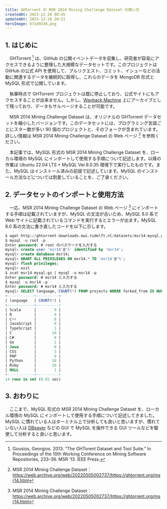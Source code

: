 ```yaml
---
title: GHTorrent の MSR 2014 Mining Challenge Dataset の使い方
createdAt: 2023-12-26 00:45
updatedAt: 2023-12-26 20:21
heroImage: b71d9338.png
---
```


## 1. はじめに

　GHTorrent [^1] は、GitHub の公開イベントデータを収集し、研究者が容易にアクセスできるように整理した大規模なデータセットです。このプロジェクトは GitHub の公式 API を使用して、プルリクエスト、コミット、イシューなどの活動に関連するデータを継続的に取得し、これらのデータを MongoDB 形式と MySQL 形式で公開しています。

[^1]: Gousios, Georgios. 2013. “The GHTorent Dataset and Tool Suite.” In Proceedings of the 10th Working Conference on Mining Software Repositories, 233–36. MSR ’13. IEEE Press.

　執筆時点で GHTorrent プロジェクトは既に停止しており、公式サイトにもアクセスすることが出来ません。しかし、[Wayback Machine](https://archive.org/web/) 上にアーカイブとして残っており、データもサルベージすることが可能です。

　MSR 2014 Mining Challenge Dataset は、オリジナルの GHTorrent データセットを縮小したバージョンです。このデータセットには、プログラミング言語ごとにスター数が多い 90 個のプロジェクトと、そのフォークが含まれています。詳しい情報は MSR 2014 Mining Challenge Dataset の Web ページ [^2] を参照ください。

[^2]: MSR 2014 Mining Challenge Dataset：https://web.archive.org/web/20220505002737/https://ghtorrent.org/msr14.html

　本記事では、MySQL 形式の MSR 2014 Mining Challenge Dataset を、ローカル環境の MySQL にインポートして使用する手順について記述します。以降の作業は Ubuntu 22.04 LTS + MySQL Ver.8.0.35 環境下で実行したものです。また、MySQL はインストール済みの前提で記述しています。MySQL のインストール方法などについては割愛していることを、ご了承ください。

## 2. データセットのインポートと使用方法

　一応、MSR 2014 Mining Challenge Dataset の Web ページ [^2] にインポートする手順は記載されていますが、MySQL の文法が古いため、MySQL 8.0 系で Web サイトに記載されているコマンドを実行するとエラーが出ます。MySQL 8.0 系の文法に書き直したコードを以下に示します。

```sql
$ wget http://ghtorrent-downloads.ewi.tudelft.nl/datasets/msr14-mysql.gz
$ mysql -u root -p
Enter password: # root のパスワードを入力する
mysql> create user 'msr14'@'%' identified by 'msr14';
mysql> create database msr14;
mysql> GRANT ALL PRIVILEGES ON msr14.* TO 'msr14'@'%';
mysql> flush privileges;
mysql> exit
$ zcat msr14-mysql.gz | mysql -u msr14 -p
Enter password: # msr14 と入力する
$ mysql -u msr14 -p
Enter password: # msr14 と入力する
mysql> SELECT language, COUNT(*) FROM projects WHERE forked_from IS NULL GROUP BY language;
+------------+----------+
| language   | COUNT(*) |
+------------+----------+
| Scala      |        9 |
| R          |        4 |
| C++        |        8 |
| JavaScript |        9 |
| TypeScript |        1 |
| C          |       10 |
| C#         |        8 |
| Go         |        1 |
| Java       |        8 |
| CSS        |        3 |
| PHP        |        9 |
| Python     |       10 |
| Ruby       |       10 |
| NULL       |        1 |
+------------+----------+
14 rows in set (0.01 sec)
```

## 3. おわりに

　ここまで、MySQL 形式の MSR 2014 Mining Challenge Dataset を、ローカル環境の MySQL にインポートして使用する手順について記述してきました。MySQL に慣れている人はターミナル上で分析しても良いと思いますが、慣れていない人は [DBeaver](https://dbeaver.io/) などの GUI で MySQL を操作できる GUI ツールなどを駆使して分析すると良いと思います。
